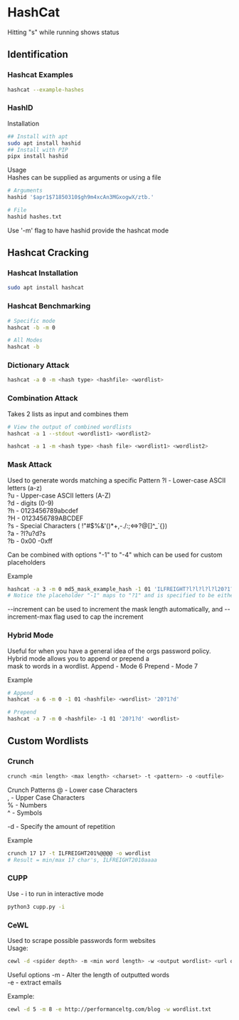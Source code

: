 # HashCat

Hitting "s" while running shows status

## Identification
### Hashcat Examples
```bash
hashcat --example-hashes
```
### HashID
Installation
```bash
## Install with apt
sudo apt install hashid
## Install with PIP
pipx install hashid
```
Usage  
Hashes can be supplied as arguments or using a file
```bash
# Arguments
hashid '$apr1$71850310$gh9m4xcAn3MGxogwX/ztb.'

# File
hashid hashes.txt
```
Use '-m' flag to have hashid provide the hashcat mode  

## Hashcat Cracking
### Hashcat Installation
```bash
sudo apt install hashcat
```
### Hashcat Benchmarking
```bash
# Specific mode
hashcat -b -m 0

# All Modes
hashcat -b
```

### Dictionary Attack
```bash
hashcat -a 0 -m <hash type> <hashfile> <wordlist>
```

### Combination Attack
Takes 2 lists as input and combines them
```bash
# View the output of combined wordlists
hashcat -a 1 --stdout <wordlist1> <wordlist2>
```

```bash
hashcat -a 1 -m <hash type> <hash file> <wordlist1> <wordlist2>
```

### Mask Attack
Used to generate words matching a specific Pattern
?l - Lower-case ASCII letters (a-z)  
?u - Upper-case ASCII letters (A-Z)  
?d - digits (0-9)  
?h - 0123456789abcdef  
?H - 0123456789ABCDEF  
?s - Special Characters (<space> !"#$%&'()*+,-./:;<=>?@[]^_`{})  
?a - ?l?u?d?s  
?b - 0x00 -0xff  

Can be combined with options "-1" to "-4" which can be used for custom placeholders

Example
```bash
hashcat -a 3 -m 0 md5_mask_example_hash -1 01 'ILFREIGHT?l?l?l?l?l20?1?d'
# Notice the placeholder "-1" maps to "?1" and is specified to be either 0 or 1
```
--increment can be used to increment the mask length automatically, and --increment-max flag used to cap the increment

### Hybrid Mode
Useful for when you have a general idea of the orgs password policy. Hybrid mode allows you to append or prepend a  
mask to words in a wordlist.
Append - Mode 6
Prepend - Mode 7

Example
```bash
# Append
hashcat -a 6 -m 0 -1 01 <hashfile> <wordlist> '20?1?d'

# Prepend
hashcat -a 7 -m 0 <hashfile> -1 01 '20?1?d' <wordlist>
```
## Custom Wordlists
### Crunch
```bash
crunch <min length> <max length> <charset> -t <pattern> -o <outfile>
```
Crunch Patterns
@ - Lower case Characters  
, - Upper Case Characters  
% - Numbers  
^ - Symbols  

-d - Specify the amount of repetition

Example
```bash
crunch 17 17 -t ILFREIGHT201%@@@@ -o wordlist
# Result = min/max 17 char's, ILFREIGHT2010aaaa
```
### CUPP
Use - i to run in interactive mode
```bash
python3 cupp.py -i
```
### CeWL
Used to scrape possible passwords form websites  
Usage:
```bash
cewl -d <spider depth> -m <min word length> -w <output wordlist> <url of website>
```
Useful options
-m - Alter the length of outputted words  
-e - extract emails  

Example:
```bash
cewl -d 5 -m 8 -e http://performanceltg.com/blog -w wordlist.txt
```

